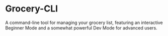 # Grocery-CLI
A command-line tool for managing your grocery list, featuring an interactive Beginner Mode and a somewhat powerful Dev Mode for advanced users.
